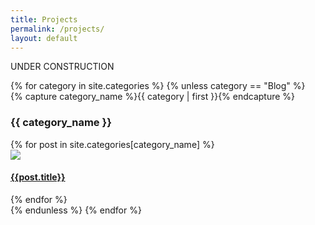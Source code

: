 ```yaml
---
title: Projects
permalink: /projects/
layout: default
---
```


UNDER CONSTRUCTION

<div>
    {% for category in site.categories %}
        {% unless category == "Blog" %}
            <div class="project-collection">
                {% capture category_name %}{{ category | first }}{% endcapture %}
                <div id="#{{ category_name | slugize }}"></div>
                <p></p>
                <h3 class="category-head">{{ category_name }}</h3>
                <a name="{{ category_name | slugize }}"></a>
                {% for post in site.categories[category_name] %}
                    <article class="project"><a href="{{ post.url }}" ><img src="{{ post.thumbnail }}" />
                       <h4><a href="{{ site.baseurl }}{{ post.url }}">{{post.title}}</a></h4>
                    </article>
                {% endfor %}
            </div>
        {% endunless %}
    {% endfor %}
</div>
